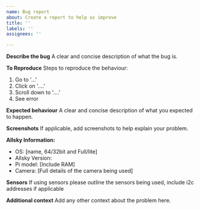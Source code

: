 ```yaml
---
name: Bug report
about: Create a report to help us improve
title: ''
labels: ''
assignees: ''

---
```


**Describe the bug**
A clear and concise description of what the bug is.

**To Reproduce**
Steps to reproduce the behaviour:
1. Go to '...'
2. Click on '....'
3. Scroll down to '....'
4. See error

**Expected behaviour**
A clear and concise description of what you expected to happen.

**Screenshots**
If applicable, add screenshots to help explain your problem.

**Allsky Information:**
 - OS: [name, 64/32bit and Full/lite]
 - Allsky Version:
 - Pi model: [Include RAM]
 - Camera: [Full details of the camera being used]

**Sensors**
If using sensors please outline the sensors being used, include i2c addresses if applicable

**Additional context**
Add any other context about the problem here.
